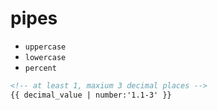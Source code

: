 # pipes

- `uppercase`
- `lowercase`
- `percent`

```html
<!-- at least 1, maxium 3 decimal places -->
{{ decimal_value | number:'1.1-3' }}
```
